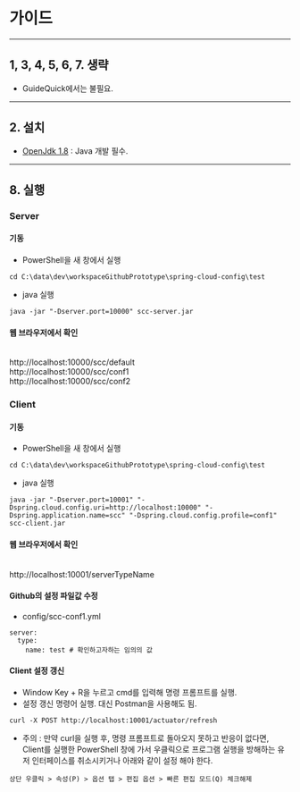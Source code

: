 # 가이드

---

## 1, 3, 4, 5, 6, 7. 생략
* GuideQuick에서는 불필요.

---

## 2. 설치
* [OpenJdk 1.8](https://github.com/ojdkbuild/ojdkbuild) : Java 개발 필수.

---

## 8. 실행

### Server

#### 기동
* PowerShell을 새 창에서 실행
```
cd C:\data\dev\workspaceGithubPrototype\spring-cloud-config\test
```
* java 실행
```
java -jar "-Dserver.port=10000" scc-server.jar
```
#### 웹 브라우저에서 확인
<br>http://localhost:10000/scc/default
<br>http://localhost:10000/scc/conf1
<br>http://localhost:10000/scc/conf2

### Client
#### 기동
* PowerShell을 새 창에서 실행
```
cd C:\data\dev\workspaceGithubPrototype\spring-cloud-config\test
```
* java 실행
```
java -jar "-Dserver.port=10001" "-Dspring.cloud.config.uri=http://localhost:10000" "-Dspring.application.name=scc" "-Dspring.cloud.config.profile=conf1" scc-client.jar
```

#### 웹 브라우저에서 확인
<br>http://localhost:10001/serverTypeName

#### Github의 설정 파일값 수정
* config/scc-conf1.yml
```
server:
  type:
    name: test # 확인하고자하는 임의의 값
```
#### Client 설정 갱신
* Window Key + R을 누르고 cmd를 입력해 명령 프롬프트를 실행.
* 설정 갱신 명령어 실행. 대신 Postman을 사용해도 됨.
```
curl -X POST http://localhost:10001/actuator/refresh
```
* 주의 : 만약 curl을 실행 후, 명령 프롬프트로 돌아오지 못하고 반응이 없다면, Client를 실행한 PowerShell 창에 가서 우클릭으로 프로그램 실행을 방해하는 유저 인터페이스를 취소시키거나 아래와 같이 설정 해야 한다.
```
상단 우클릭 > 속성(P) > 옵션 탭 > 편집 옵션 > 빠른 편집 모드(Q) 체크해제
```